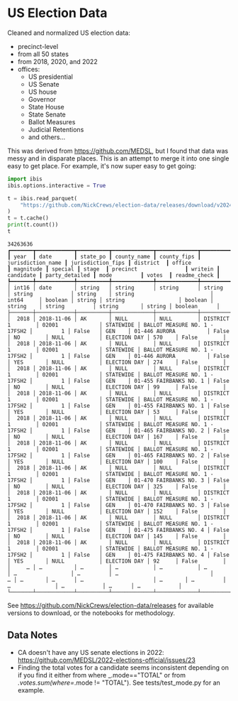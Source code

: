 # US Election Data

Cleaned and normalized US election data:
- precinct-level
- from all 50 states
- from 2018, 2020, and 2022
- offices:
  - US presidential
  - US Senate
  - US house
  - Governor
  - State House
  - State Senate
  - Ballot Measures
  - Judicial Retentions
  - and others...

This was derived from https://github.com/MEDSL, but I found that
data was messy and in disparate places. This is an attempt
to merge it into one single easy to get place. For example, it's now super easy to get going:

```python
import ibis
ibis.options.interactive = True

t = ibis.read_parquet(
    "https://github.com/NickCrews/election-data/releases/download/v2024-04-25_0/cleaned.parquet"
)
t = t.cache()
print(t.count())
t
```

```
34263636
┏━━━━━━━┳━━━━━━━━━━━━┳━━━━━━━━━━┳━━━━━━━━━━━━━┳━━━━━━━━━━━━━┳━━━━━━━━━━━━━━━━━━━┳━━━━━━━━━━━━━━━━━━━┳━━━━━━━━━━━┳━━━━━━━━━━━━━━━━━━━━━━━━━━━━━━━┳━━━━━━━━━━━┳━━━━━━━━━┳━━━━━━━━┳━━━━━━━━━━━━━━━━━━━━━━━━┳━━━━━━━━━┳━━━━━━━━━━━┳━━━━━━━━━━━━━━━━┳━━━━━━━━━━━━━━┳━━━━━━━━┳━━━━━━━━━━━━━━┓
┃ year  ┃ date       ┃ state_po ┃ county_name ┃ county_fips ┃ jurisdiction_name ┃ jurisdiction_fips ┃ district  ┃ office                        ┃ magnitude ┃ special ┃ stage  ┃ precinct               ┃ writein ┃ candidate ┃ party_detailed ┃ mode         ┃ votes  ┃ readme_check ┃
┡━━━━━━━╇━━━━━━━━━━━━╇━━━━━━━━━━╇━━━━━━━━━━━━━╇━━━━━━━━━━━━━╇━━━━━━━━━━━━━━━━━━━╇━━━━━━━━━━━━━━━━━━━╇━━━━━━━━━━━╇━━━━━━━━━━━━━━━━━━━━━━━━━━━━━━━╇━━━━━━━━━━━╇━━━━━━━━━╇━━━━━━━━╇━━━━━━━━━━━━━━━━━━━━━━━━╇━━━━━━━━━╇━━━━━━━━━━━╇━━━━━━━━━━━━━━━━╇━━━━━━━━━━━━━━╇━━━━━━━━╇━━━━━━━━━━━━━━┩
│ int16 │ date       │ string   │ string      │ string      │ string            │ string            │ string    │ string                        │ int64     │ boolean │ string │ string                 │ boolean │ string    │ string         │ string       │ string │ boolean      │
├───────┼────────────┼──────────┼─────────────┼─────────────┼───────────────────┼───────────────────┼───────────┼───────────────────────────────┼───────────┼─────────┼────────┼────────────────────────┼─────────┼───────────┼────────────────┼──────────────┼────────┼──────────────┤
│  2018 │ 2018-11-06 │ AK       │ NULL        │ NULL        │ DISTRICT 1        │ 02001             │ STATEWIDE │ BALLOT MEASURE NO. 1 - 17FSH2 │         1 │ False   │ GEN    │ 01-446 AURORA          │ False   │ NO        │ NULL           │ ELECTION DAY │ 570    │ False        │
│  2018 │ 2018-11-06 │ AK       │ NULL        │ NULL        │ DISTRICT 1        │ 02001             │ STATEWIDE │ BALLOT MEASURE NO. 1 - 17FSH2 │         1 │ False   │ GEN    │ 01-446 AURORA          │ False   │ YES       │ NULL           │ ELECTION DAY │ 274    │ False        │
│  2018 │ 2018-11-06 │ AK       │ NULL        │ NULL        │ DISTRICT 1        │ 02001             │ STATEWIDE │ BALLOT MEASURE NO. 1 - 17FSH2 │         1 │ False   │ GEN    │ 01-455 FAIRBANKS NO. 1 │ False   │ NO        │ NULL           │ ELECTION DAY │ 99     │ False        │
│  2018 │ 2018-11-06 │ AK       │ NULL        │ NULL        │ DISTRICT 1        │ 02001             │ STATEWIDE │ BALLOT MEASURE NO. 1 - 17FSH2 │         1 │ False   │ GEN    │ 01-455 FAIRBANKS NO. 1 │ False   │ YES       │ NULL           │ ELECTION DAY │ 53     │ False        │
│  2018 │ 2018-11-06 │ AK       │ NULL        │ NULL        │ DISTRICT 1        │ 02001             │ STATEWIDE │ BALLOT MEASURE NO. 1 - 17FSH2 │         1 │ False   │ GEN    │ 01-465 FAIRBANKS NO. 2 │ False   │ NO        │ NULL           │ ELECTION DAY │ 167    │ False        │
│  2018 │ 2018-11-06 │ AK       │ NULL        │ NULL        │ DISTRICT 1        │ 02001             │ STATEWIDE │ BALLOT MEASURE NO. 1 - 17FSH2 │         1 │ False   │ GEN    │ 01-465 FAIRBANKS NO. 2 │ False   │ YES       │ NULL           │ ELECTION DAY │ 100    │ False        │
│  2018 │ 2018-11-06 │ AK       │ NULL        │ NULL        │ DISTRICT 1        │ 02001             │ STATEWIDE │ BALLOT MEASURE NO. 1 - 17FSH2 │         1 │ False   │ GEN    │ 01-470 FAIRBANKS NO. 3 │ False   │ NO        │ NULL           │ ELECTION DAY │ 325    │ False        │
│  2018 │ 2018-11-06 │ AK       │ NULL        │ NULL        │ DISTRICT 1        │ 02001             │ STATEWIDE │ BALLOT MEASURE NO. 1 - 17FSH2 │         1 │ False   │ GEN    │ 01-470 FAIRBANKS NO. 3 │ False   │ YES       │ NULL           │ ELECTION DAY │ 152    │ False        │
│  2018 │ 2018-11-06 │ AK       │ NULL        │ NULL        │ DISTRICT 1        │ 02001             │ STATEWIDE │ BALLOT MEASURE NO. 1 - 17FSH2 │         1 │ False   │ GEN    │ 01-475 FAIRBANKS NO. 4 │ False   │ NO        │ NULL           │ ELECTION DAY │ 145    │ False        │
│  2018 │ 2018-11-06 │ AK       │ NULL        │ NULL        │ DISTRICT 1        │ 02001             │ STATEWIDE │ BALLOT MEASURE NO. 1 - 17FSH2 │         1 │ False   │ GEN    │ 01-475 FAIRBANKS NO. 4 │ False   │ YES       │ NULL           │ ELECTION DAY │ 92     │ False        │
│     … │ …          │ …        │ …           │ …           │ …                 │ …                 │ …         │ …                             │         … │ …       │ …      │ …                      │ …       │ …         │ …              │ …            │ …      │ …            │
└───────┴────────────┴──────────┴─────────────┴─────────────┴───────────────────┴───────────────────┴───────────┴───────────────────────────────┴───────────┴─────────┴────────┴────────────────────────┴─────────┴───────────┴────────────────┴──────────────┴────────┴──────────────┘
```

See https://github.com/NickCrews/election-data/releases for
available versions to download, or the notebooks for methodology.


## Data Notes

- CA doesn't have any US senate elections in 2022: https://github.com/MEDSL/2022-elections-official/issues/23
- Finding the total votes for a candidate seems inconsistent depending on if you
  find it either from where _.mode=="TOTAL" or from _.votes.sum(where=_.mode != "TOTAL").
  See tests/test_mode.py for an example.